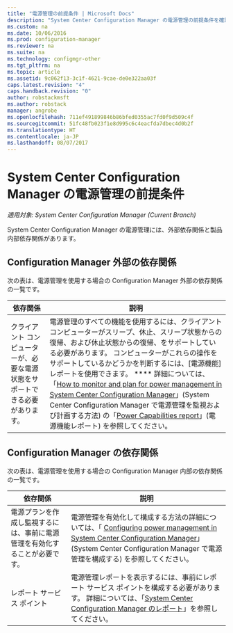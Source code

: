 ```yaml
---
title: "電源管理の前提条件 | Microsoft Docs"
description: "System Center Configuration Manager の電源管理の前提条件を確認します。"
ms.custom: na
ms.date: 10/06/2016
ms.prod: configuration-manager
ms.reviewer: na
ms.suite: na
ms.technology: configmgr-other
ms.tgt_pltfrm: na
ms.topic: article
ms.assetid: 9c062f13-3c1f-4621-9cae-de0e322aa03f
caps.latest.revision: "4"
caps.handback.revision: "0"
author: robstackmsft
ms.author: robstack
manager: angrobe
ms.openlocfilehash: 711ef491899846b86bfed0355ac7fd0f9d509c4f
ms.sourcegitcommit: 51fc48fb023f1e8d995c6c4eacfda7dbec4d0b2f
ms.translationtype: HT
ms.contentlocale: ja-JP
ms.lasthandoff: 08/07/2017
---
```

# <a name="prerequisites-for-power-management-in-system-center-configuration-manager"></a>System Center Configuration Manager の電源管理の前提条件

*適用対象: System Center Configuration Manager (Current Branch)*

System Center Configuration Manager の電源管理には、外部依存関係と製品内部依存関係があります。  

## <a name="dependencies-external-to-configuration-manager"></a>Configuration Manager 外部の依存関係  
 次の表は、電源管理を使用する場合の Configuration Manager 外部の依存関係の一覧です。  

|依存関係|説明|  
|----------------|----------------------|  
|クライアント コンピューターが、必要な電源状態をサポートできる必要があります。|電源管理のすべての機能を使用するには、クライアント コンピューターがスリープ、休止、スリープ状態からの復帰、および休止状態からの復帰、をサポートしている必要があります。 コンピューターがこれらの操作をサポートしているかどうかを判断するには、[電源機能] レポートを使用できます。 **** 詳細については、「[How to monitor and plan for power management in System Center Configuration Manager](../../../../core/clients/manage/power/monitor-and-plan-for-power-management.md)」(System Center Configuration Manager で電源管理を監視および計画する方法) の「[Power Capabilities report](../../../../core/clients/manage/power/monitor-and-plan-for-power-management.md#BKMK_Capabilites)」(電源機能レポート) を参照してください。|  

## <a name="configuration-manager-dependencies"></a>Configuration Manager の依存関係  
 次の表は、電源管理を使用する場合の Configuration Manager 内部の依存関係の一覧です。  

|依存関係|説明|  
|----------------|----------------------|  
|電源プランを作成し監視するには、事前に電源管理を有効化することが必要です。|電源管理を有効化して構成する方法の詳細については、「 [Configuring power management in System Center Configuration Manager](../../../../core/clients/manage/power/configuring-power-management.md)」(System Center Configuration Manager で電源管理を構成する) を参照してください。|  
|レポート サービス ポイント|電源管理レポートを表示するには、事前にレポート サービス ポイントを構成する必要があります。 詳細については、「[System Center Configuration Manager のレポート](../../../../core/servers/manage/reporting.md)」を参照してください。|  
